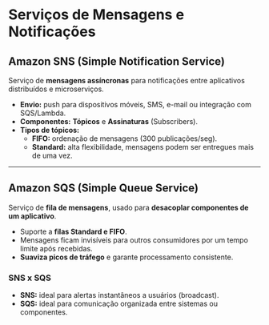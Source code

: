# Serviços de Mensagens e Notificações

## Amazon SNS (Simple Notification Service)
Serviço de **mensagens assíncronas** para notificações entre aplicativos distribuídos e microserviços.

- **Envio:** push para dispositivos móveis, SMS, e-mail ou integração com SQS/Lambda.  
- **Componentes:** **Tópicos** e **Assinaturas** (Subscribers).  
- **Tipos de tópicos:**  
  - **FIFO:** ordenação de mensagens (300 publicações/seg).  
  - **Standard:** alta flexibilidade, mensagens podem ser entregues mais de uma vez.

---

## Amazon SQS (Simple Queue Service)
Serviço de **fila de mensagens**, usado para **desacoplar componentes de um aplicativo**.

- Suporte a **filas Standard e FIFO**.  
- Mensagens ficam invisíveis para outros consumidores por um tempo limite após recebidas.  
- **Suaviza picos de tráfego** e garante processamento consistente.

### SNS x SQS
- **SNS:** ideal para alertas instantâneos a usuários (broadcast).  
- **SQS:** ideal para comunicação organizada entre sistemas ou componentes.
